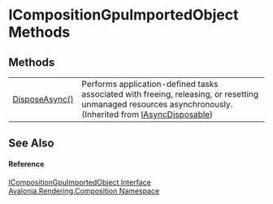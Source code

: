 # ICompositionGpuImportedObject Methods




## Methods
<table>
<tr>
<td><a href="https://learn.microsoft.com/dotnet/api/system.iasyncdisposable.disposeasync" target="_blank" rel="noopener noreferrer">DisposeAsync()</a></td>
<td>Performs application-defined tasks associated with freeing, releasing, or resetting unmanaged resources asynchronously.<br />(Inherited from <a href="https://learn.microsoft.com/dotnet/api/system.iasyncdisposable" target="_blank" rel="noopener noreferrer">IAsyncDisposable</a>)</td>
</tr>
</table>

## See Also


#### Reference
<a href="T_Avalonia_Rendering_Composition_ICompositionGpuImportedObject">ICompositionGpuImportedObject Interface</a>  
<a href="N_Avalonia_Rendering_Composition">Avalonia.Rendering.Composition Namespace</a>  
